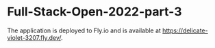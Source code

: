 # Full-Stack-Open-2022-part-3

The application is deployed to Fly.io and is available at https://delicate-violet-3207.fly.dev/.